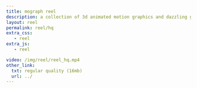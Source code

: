 ```yaml
---
title: mograph reel
description: a collection of 3d animated motion graphics and dazzling gifs
layout: reel
permalink: reel/hq
extra_css:
   - reel
extra_js:
   - reel

video: /img/reel/reel_hq.mp4
other_link:
  txt: regular quality (16mb)
  url: ../
---
```

